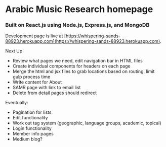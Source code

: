 # Arabic Music Research homepage

### Built on React.js using Node.js, Express.js, and MongoDB

Development page is live at [https://whispering-sands-88923.herokuapp.com](https://whispering-sands-88923.herokuapp.com).

Next Up
* Review what pages we need, edit navigation bar in HTML files
* Create individual components for headers on each page
* Merge the html and jsx files to grab locations based on routing, limit gulp process time
* Write content for About
* SAMR page with link to email list
* Delete from detail pages should redirect

Eventually:
* Pagination for lists
* Edit functionality
* Work out tag system (geographic, language groups, academic, topical)
* Login functionality
* Member info pages
* Medium blog?
